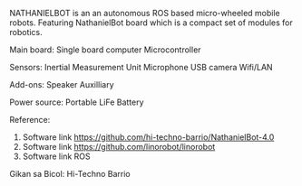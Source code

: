 NATHANIELBOT is an an autonomous ROS based  micro-wheeled mobile robots.
Featuring  NathanielBot board which is a compact set of modules for robotics.

Main board:
Single board computer
Microcontroller

Sensors:
Inertial Measurement Unit
Microphone
USB camera
Wifi/LAN

Add-ons:
Speaker
Auxilliary

Power source:
Portable LiFe Battery


Reference:
1) Software link https://github.com/hi-techno-barrio/NathanielBot-4.0
2) Software link https://github.com/linorobot/linorobot
3) Software link ROS


Gikan sa Bicol:
Hi-Techno Barrio
